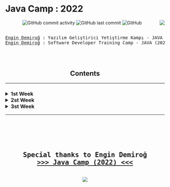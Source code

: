 <h1> Java Camp : 2022 </h1>
<div align="center" width="100%">

<img alt="GitHub commit activity" src="https://img.shields.io/github/commit-activity/w/oncado86/JavaCamp_2022?label=Commit%20Activity&style=plastic">
<img alt="GitHub last commit" src="https://img.shields.io/github/last-commit/oncado86/JavaCamp_2022?label=Last%20Commit&style=plastic">
<img alt="GitHub" src="https://img.shields.io/github/license/oncado86/JavaCamp_2022?label=License&style=plastic">
<img align="right" src="https://visitor-badge.laobi.icu/badge?page_id=oncado86.JavaCamp_2022&right_color=lightgrey&format=true&left_text=My%20Page%20Visitors">
<br>
<br>
<pre>
<abbr title="Eğitmen">Engin Demiroğ</abbr> : Yazılım Geliştirici Yetiştirme Kampı - JAVA (2022)
<abbr title="Instructor">Engin Demiroğ</abbr> : Software Developer Training Camp - JAVA (2022)
</pre>
<br>
<br>
<h2>Contents</h2>
<hr>
<h3>
<div align="left">
<!--Week1-->
<details>
<summary> 1st Week</summary>
<ul>
    <li>
        <details>
            <summary> Education</summary>
                <ul>
                    <li>
                        <a href="https://github.com/oncado86/JavaCamp_2022/tree/JavaCamp2022/Day1/Education/Intro" target="_blank">Intro</a>
                    </li>
                </ul>
        </details>
    </li>
    <li>
        <details>
            <summary> Homeworks</summary>
                <ul>
                    <li>
                        <a href="https://github.com/oncado86/JavaCamp_2022/tree/JavaCamp2022/Day1/Homeworks/h01_HelloWorld" target="_blank">Hello World!</a>
                    </li>
                    <li>
                        <a href="https://github.com/oncado86/JavaCamp_2022/tree/JavaCamp2022/Day1/Homeworks/h02_Variables" target="_blank">Variables</a>
                    </li>
                    <li>
                        <a href="https://github.com/oncado86/JavaCamp_2022/tree/JavaCamp2022/Day1/Homeworks/h03_DataTypes" target="_blank">Data Types</a>
                    </li>
                    <li>
                        <a href="https://github.com/oncado86/JavaCamp_2022/tree/JavaCamp2022/Day1/Homeworks/h04_Conditionals" target="_blank">Conditionals</a>
                    </li>
                    <ul>
                    <li>
                        <a href="https://github.com/oncado86/JavaCamp_2022/tree/JavaCamp2022/Day1/Homeworks/h05_RecapDemo1" target="_blank">Recap Demo 1</a>
                    </li>
                    </ul>
                    <li>
                        <a href="https://github.com/oncado86/JavaCamp_2022/tree/JavaCamp2022/Day1/Homeworks/h06_SwitchDemo" target="_blank">Switch Demo</a>
                    </li>
                    <li>
                        <a href="https://github.com/oncado86/JavaCamp_2022/tree/JavaCamp2022/Day1/Homeworks/h07_LoopDemo" target="_blank">Loop Demo</a>
                    </li>
                    <li>
                        <a href="https://github.com/oncado86/JavaCamp_2022/tree/JavaCamp2022/Day1/Homeworks/h08_ArraysDemo" target="_blank">Arrays Demo</a>
                    </li>
                    <ul>
                    <li>
                        <a href="https://github.com/oncado86/JavaCamp_2022/tree/JavaCamp2022/Day1/Homeworks/h09_RecapDemo2" target="_blank">Recap Demo 2</a>
                    </li>
                    </ul>
                    <li>
                        <a href="https://github.com/oncado86/JavaCamp_2022/tree/JavaCamp2022/Day1/Homeworks/h10_MultiDimensionalArrayDemo" target="_blank">Multi Dimensional Array Demo</a>
                    </li>
                    <li>
                        <a href="https://github.com/oncado86/JavaCamp_2022/tree/JavaCamp2022/Day1/Homeworks/h11_StringsDemo" target="_blank">Strings Demo</a>
                    </li>
                    <li>
                        <a href="https://github.com/oncado86/JavaCamp_2022/tree/JavaCamp2022/Day1/Homeworks/h12_StringsDemo2" target="_blank">Strings Demo 2</a>
                    </li>
                    <li>
                    Mini-Projects:
                    </li>
                        <ul>
                            <li>
                                <a href="https://github.com/oncado86/JavaCamp_2022/tree/JavaCamp2022/Day1/Homeworks/h13_MiniProjeAsalSayi" target="_blank">Prime Number</a>
                            </li>
                        <li>
                            <a href="https://github.com/oncado86/JavaCamp_2022/tree/JavaCamp2022/Day1/Homeworks/h14_MiniProjeSesliHarf" target="_blank">Vowel</a>
                        </li>
                        <li>
                            <a href="https://github.com/oncado86/JavaCamp_2022/tree/JavaCamp2022/Day1/Homeworks/h15_MiniProjeMukemmelSayi" target="_blank">Perfect Number</a>
                        </li>
                        <li>
                            <a href="https://github.com/oncado86/JavaCamp_2022/tree/JavaCamp2022/Day1/Homeworks/h16_miniProjeArkadasSayilar" target="_blank">Friend Numbers</a>
                        </li>
                        <li>
                            <a href="https://github.com/oncado86/JavaCamp_2022/tree/JavaCamp2022/Day1/Homeworks/h17_MiniProjeSayiBulma" target="_blank">Is the number on the list?</a>
                        </li>
                    </ul>
                </ul>
        </details>
    </li>
</ul>
</details>
<!--Week2-->
<details>
<summary> 2st Week</summary>
<ul>
    <li>
        <details>
            <summary> Education</summary>
                <ul>
                    <li>
                        <a href="https://github.com/oncado86/JavaCamp_2022/tree/JavaCamp2022/Day2/Education/OOP_1" target="_blank">OOP : Object-Oriented Programming</a>
                    </li>
                </ul>
        </details>
    </li>
    <li>
        <details>
            <summary> Homeworks</summary>
            <ul>
                <li>
                    <a href ="https://github.com/oncado86/JavaCamp_2022/tree/JavaCamp2022/Day2/Homeworks/h01_Methods" target="_blank">Methods</a>
                </li>
                <li>
                    <a href ="https://github.com/oncado86/JavaCamp_2022/tree/JavaCamp2022/Day2/Homeworks/h02_Methods2" target="_blank">Methods 2</a>
                </li>
                <li>
                    <a href ="https://github.com/oncado86/JavaCamp_2022/tree/JavaCamp2022/Day2/Homeworks/h03_VariableArguments" target="_blank">Variable Arguments</a>
                </li>
                <li>
                    <a href ="https://github.com/oncado86/JavaCamp_2022/tree/JavaCamp2022/Day2/Homeworks/h04_Classes" target="_blank">Classes</a>
                </li>
                <ul>
                    <li>
                        <a href ="https://github.com/oncado86/JavaCamp_2022/tree/JavaCamp2022/Day2/Homeworks/h05_RecapDemo_Classes" target="_blank">Recap Demo</a>
                    </li>
                </ul>
                <li>
                    <a href ="https://github.com/oncado86/JavaCamp_2022/tree/JavaCamp2022/Day2/Homeworks/h06_ClassesWithAttributes_GetterSetter_Constructor" target="_blank">Classes With Attributes & Getter-Setter & Constructor</a>
                </li>
                <li>
                    <a href ="https://github.com/oncado86/JavaCamp_2022/tree/JavaCamp2022/Day2/Homeworks/h07_MethodOverloading" target="_blank">Method Overloading</a>
                </li>
                <li>
                    <a href ="https://github.com/oncado86/JavaCamp_2022/tree/JavaCamp2022/Day2/Homeworks/h08_Inheritance" target="_blank">Inheritance</a>
                </li>
                <li>
                    <a href ="https://github.com/oncado86/JavaCamp_2022/tree/JavaCamp2022/Day2/Homeworks/h09_InheritanceDemo" target="_blank">Inheritance Demo</a>
                </li>
            </ul>
        </details>
    </li>
</ul>
</details>
<!--Week3-->
<details>
<summary> 3st Week</summary>
<ul>
    <li>
        <details>
            <summary> Education</summary>
                <ul>
                    <li>
                        <a href ="https://github.com/oncado86/JavaCamp_2022/tree/JavaCamp2022/Day3/Education/oopWithNLayeredApp" target="_blank">OOP With N Layered App</a>
                    </li>
                </ul>
        </details>
    </li>
    <li>
        <details>
            <summary> Homeworks</summary>
        </details>
    </li>
</ul>
</details>
</div>
</h3>
<hr>
<br>
<br>
<pre>
<h2>
Special thanks to Engin Demiroğ
<b><a href="https://www.youtube.com/watch?v=-XfPd-cQRuo&list=PLqG356ExoxZUGztzAxqIWkkTq8JVa-o3X" target="_blank">>>> Java Camp (2022) <<<</a></b>
</h2>
<img src="https://user-images.githubusercontent.com/77399565/194779564-3374fa9a-aeb9-4fe8-bee0-fddf0b287158.png"/>
</pre>
</div>